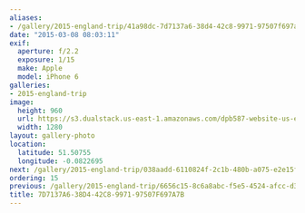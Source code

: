 ```yaml
---
aliases:
- /gallery/2015-england-trip/41a98dc-7d7137a6-38d4-42c8-9971-97507f697a7b.html
date: "2015-03-08 08:03:11"
exif:
  aperture: f/2.2
  exposure: 1/15
  make: Apple
  model: iPhone 6
galleries:
- 2015-england-trip
image:
  height: 960
  url: https://s3.dualstack.us-east-1.amazonaws.com/dpb587-website-us-east-1/asset/gallery/2015-england-trip/41a98dc-7d7137a6-38d4-42c8-9971-97507f697a7b~1280.jpg
  width: 1280
layout: gallery-photo
location:
  latitude: 51.50755
  longitude: -0.0822695
next: /gallery/2015-england-trip/038aadd-6110824f-2c1b-480b-a075-e2e15fe0e98b
ordering: 15
previous: /gallery/2015-england-trip/6656c15-8c6a8abc-f5e5-4524-afcc-d3f7bba46a46
title: 7D7137A6-38D4-42C8-9971-97507F697A7B
---
```


